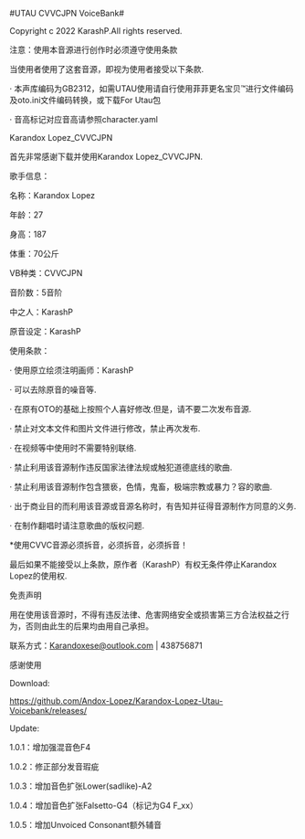 #UTAU CVVCJPN VoiceBank#

Copyright c 2022 KarashP.All rights reserved.

注意：使用本音源进行创作时必须遵守使用条款

当使用者使用了这套音源，即视为使用者接受以下条款.

· 本声库编码为GB2312，如需UTAU使用请自行使用菲菲更名宝贝™进行文件编码及oto.ini文件编码转换，或下载For Utau包

· 音高标记对应音高请参照character.yaml

Karandox Lopez_CVVCJPN

首先非常感谢下载并使用Karandox Lopez_CVVCJPN.

歌手信息：

名称：Karandox Lopez

年龄：27

身高：187

体重：70公斤

VB种类：CVVCJPN

音阶数：5音阶

中之人：KarashP

原音设定：KarashP

使用条款：

· 使用原立绘须注明画师：KarashP

· 可以去除原音的噪音等.

· 在原有OTO的基础上按照个人喜好修改.但是，请不要二次发布音源.

· 禁止对文本文件和图片文件进行修改，禁止再次发布.

· 在视频等中使用时不需要特别联络.

· 禁止利用该音源制作违反国家法律法规或触犯道德底线的歌曲.

· 禁止利用该音源制作包含猥亵，色情，鬼畜，极端宗教或暴力？容的歌曲.

· 出于商业目的而利用该音源或音源名称时，有告知并征得音源制作方同意的义务.

· 在制作翻唱时请注意歌曲的版权问题.

*使用CVVC音源必须拆音，必须拆音，必须拆音！

最后如果不能接受以上条款，原作者（KarashP）有权无条件停止Karandox Lopez的使用权.

免责声明

用在使用该音源时，不得有违反法律、危害网络安全或损害第三方合法权益之行为，否则由此生的后果均由用自己承担。

联系方式：Karandoxese@outlook.com | 438756871

感谢使用

Download:

https://github.com/Andox-Lopez/Karandox-Lopez-Utau-Voicebank/releases/

Update:

1.0.1：增加强混音色F4

1.0.2：修正部分发音瑕疵

1.0.3：增加音色扩张Lower(sadlike)-A2

1.0.4：增加音色扩张Falsetto-G4（标记为G4 F_xx）

1.0.5：增加Unvoiced Consonant额外辅音
